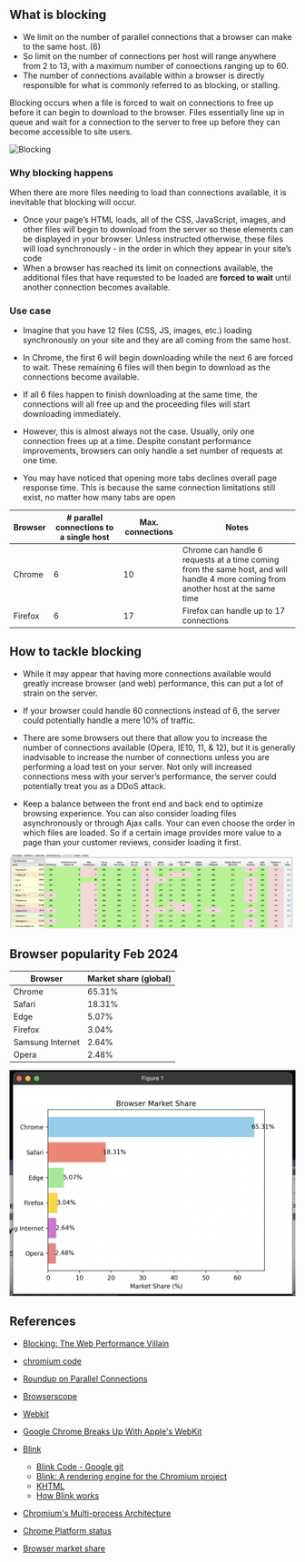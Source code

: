 ## What is blocking


- We limit on the number of parallel connections that a browser can make to the same host. (6)
-  So limit on the number of connections per host will range anywhere from 2 to 13, with a maximum number of connections ranging up to 60.
- The number of connections available within a browser is directly responsible for what is commonly referred to as blocking, or stalling.

Blocking occurs when a file is forced to wait on connections to free up before it can begin to download to the browser. Files essentially line up in queue and wait for a connection to the server to free up before they can become accessible to site users.

![Blocking](https://bluetriangle.com/hs-fs/hubfs/Imported_Blog_Media/blocking.png?width=1200&name=blocking.png)

### Why blocking happens

When there are more files needing to load than connections available, it is inevitable that blocking will occur.

- Once your page’s HTML loads, all of the CSS, JavaScript, images, and other files will begin to download from the server so these elements can be displayed in your browser. Unless instructed otherwise, these files will load synchronously - in the order in which they appear in your site’s code
- When a browser has reached its limit on connections available, the additional files that have requested to be loaded are **forced to wait** until another connection becomes available.

### Use case
- Imagine that you have 12 files (CSS, JS, images, etc.) loading synchronously on your site and they are all coming from the same host.

- In Chrome, the first 6 will begin downloading while the next 6 are forced to wait. These remaining 6 files will then begin to download as the connections become available.
- If all 6 files happen to finish downloading at the same time, the connections will all free up and the proceeding files will start downloading immediately. 
-  However, this is almost always not the case. Usually, only one connection frees up at a time. Despite constant performance improvements, browsers can only handle a set number of requests at one time. 
- You may have noticed that opening more tabs declines overall page response time. This is because the same connection limitations still exist, no matter how many tabs are open



|Browser|# parallel connections to a single host|Max. connections|Notes|
|---|---|---|---|
|Chrome|6|10|Chrome can handle 6 requests at a time coming from the same host, and will handle 4 more coming from another host at the same time|
|Firefox|6|17|Firefox can handle up to 17 connections|


## How to tackle blocking

- While it may appear that having more connections available would greatly increase browser (and web) performance, this can put a lot of strain on the server.
-  If your browser could handle 60 connections instead of 6, the server could potentially handle a mere 10% of traffic. 
- There are some browsers out there that allow you to increase the number of connections available (Opera, IE10, 11, & 12), but it is generally inadvisable to increase the number of connections unless you are performing a load test on your server. Not only will increased connections mess with your server’s performance, the server could potentially treat you as a DDoS attack.

- Keep a balance between the front end and back end to optimize browsing experience. You can also consider loading files asynchronously or through Ajax calls. Your can even choose the order in which files are loaded. So if a certain image provides more value to a page than your customer reviews, consider loading it first.

![Max connections](img/browser-connectios.png)


## Browser popularity Feb 2024

| Browser          | Market share (global) |
|------------------|-----------------------|
| Chrome           | 65.31%                |
| Safari           | 18.31%                |
| Edge             | 5.07%                 |
| Firefox          | 3.04%                 |
| Samsung Internet | 2.64%                 |
| Opera            | 2.48%                 |

![Browser market share](img/browser-mkt-share.png)

## References
- [Blocking: The Web Performance Villain](https://bluetriangle.com/blog/blocking-web-performance-villain)
- [chromium code](https://source.chromium.org/chromium/chromium/src/+/main:net/socket/client_socket_pool_manager.cc)
- [Roundup on Parallel Connections](https://www.stevesouders.com/blog/2008/03/20/roundup-on-parallel-connections/)
- [Browserscope](https://web.archive.org/web/20160209092324/http://www.browserscope.org/?category=network)
- [Webkit](https://github.com/WebKit/WebKit)
- [Google Chrome Breaks Up With Apple's WebKit](https://www.wired.com/2013/04/blink/)
- [Blink](https://www.chromium.org/blink/)
    - [Blink Code - Google git](https://chromium.googlesource.com/chromium/src/+/HEAD/third_party/blink/)
    - [Blink: A rendering engine for the Chromium project](https://blog.chromium.org/2013/04/blink-rendering-engine-for-chromium.html)
    - [KHTML](https://en.wikipedia.org/wiki/KHTML)
    - [How Blink works](https://docs.google.com/document/d/1aitSOucL0VHZa9Z2vbRJSyAIsAz24kX8LFByQ5xQnUg/edit#heading=h.v5plba74lfde)

- [Chromium's  Multi-process Architecture ](https://www.chromium.org/developers/design-documents/multi-process-architecture/)
- [Chrome Platform status](https://chromestatus.com/roadmap)
- [Browser market share](https://www.oberlo.com/statistics/browser-market-share)